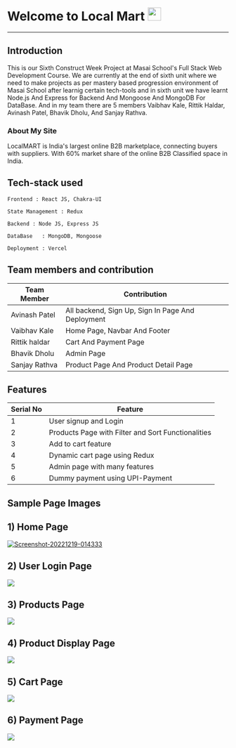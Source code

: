 # Welcome to Local Mart <img src="https://raw.githubusercontent.com/MartinHeinz/MartinHeinz/master/wave.gif" width="30px">
---

**Introduction**
---
This is our Sixth Construct Week Project at Masai School's Full Stack Web Development Course. We are currently at the end of sixth unit where we need to make projects as per mastery based progression environment of Masai School after learnig certain tech-tools and in sixth unit we have learnt Node.js And Express for Backend And Mongoose And MongoDB For DataBase. And in my team there are 5 members Vaibhav Kale, Rittik Haldar, Avinash Patel, Bhavik Dholu, And Sanjay Rathva.

<h3>About My Site</h3>

LocalMART is India's largest online B2B marketplace, connecting buyers with suppliers. With 60% market share of the online B2B Classified space in India. 

##  Tech-stack used
  
   ```
   Frontend : React JS, Chakra-UI
   
   State Management : Redux
   
   Backend : Node JS, Express JS
   
   DataBase   : MongoDB, Mongoose
   
   Deployment : Vercel
   ```
 ## Team members and contribution

 | Team Member            | Contribution                                                              |
| ----------------- | ------------------------------------------------------------------ |
| Avinash Patel | All backend, Sign Up, Sign In Page And Deployment |
| Vaibhav Kale | Home Page, Navbar And Footer |
| Rittik haldar | Cart And Payment Page |
| Bhavik Dholu | Admin Page |
| Sanjay Rathva | Product Page And Product Detail Page |

## Features

 | Serial No            | Feature                                                              |
| ----------------- | ------------------------------------------------------------------ |
| 1 | User signup and Login |
| 2 | Products Page with Filter and Sort Functionalities |
| 3 | Add to cart feature |
| 4 | Dynamic cart page using Redux |
| 5 | Admin page with many features|
| 6 | Dummy payment using UPI-Payment |

  **Sample Page Images**
  ---
  
  **1) Home Page**
  ---
  <a href="https://ibb.co/pXrvSWs"><img src="https://i.ibb.co/12Jfksp/Screenshot-20221219-014333.png" alt="Screenshot-20221219-014333" border="0"></a>
  
  
  **2) User Login Page**
   ---
<img src="https://miro.medium.com/max/1400/1*kL1UUG3eYg9694UNJQjUEA.png"></img>

  **3) Products Page**
  ---
<img src="https://miro.medium.com/max/1400/1*FvjVOPOfsEqLjNPC8oWJzA.png"></img>

  **4) Product Display Page**
  ---
<img src="https://miro.medium.com/max/1400/1*5XQuSW3OezumrRqThUSFtg.png"></img>

  **5) Cart Page**
  ---
<img src="https://miro.medium.com/max/1400/1*eK3d0XnlyRm1RIZFvCjN7w.png"></img>

  **6) Payment Page**
  ---
<img src="https://miro.medium.com/max/1400/1*8lOoLP2q-pJVEUW7Z1vdwQ.png"></img>
